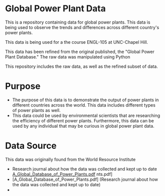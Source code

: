 # Global Power Plant Data

This is a repository containing data for global power plants. This data is being used to observe the trends and differences across different country's power plants.

This data is being used for a the course ENGL-105 at UNC-Chapel Hill. 

This data has been refined from the original published, the "Global Power Plant Database." The raw data was manipulated using Python

This repository includes the raw data, as well as the refined subset of data.


# Purpose
- The purpose of this data is to demonstrate the output of power plants in different countries across the world. This data includes different types of power plants as well.
- This data could be used by environmental scientists that are researching the efficiency of different power plants. Furthermore, this data can be used by any individual that may be curious in global power plant data.

# Data Source
This data was originally found from the World Resource Institute
- Research journal about how the data was collected and kept up to date [A_Global_Database_of_Power_Plants.pdf](https://github.com/raiyah23/105-Unit-3/files/10100907/A_Global_Database_of_Power_Plants.pdf)
nts.pdf]
- [A_Global_Database_of_Power_Plants.pdf] (Research journal about how the data was collected and kept up to date)
- 
